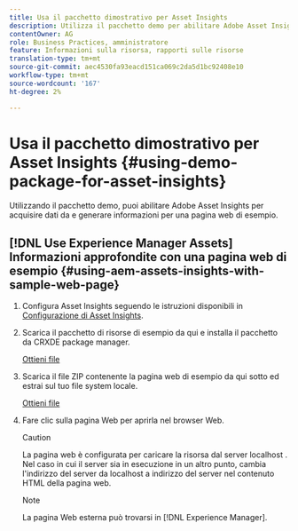 ```yaml
---
title: Usa il pacchetto dimostrativo per Asset Insights
description: Utilizza il pacchetto demo per abilitare Adobe Asset Insights per acquisire dati da e generare informazioni per una pagina web.
contentOwner: AG
role: Business Practices, amministratore
feature: Informazioni sulla risorsa, rapporti sulle risorse
translation-type: tm+mt
source-git-commit: aec4530fa93eacd151ca069c2da5d1bc92408e10
workflow-type: tm+mt
source-wordcount: '167'
ht-degree: 2%

---
```



# Usa il pacchetto dimostrativo per Asset Insights {#using-demo-package-for-asset-insights}

Utilizzando il pacchetto demo, puoi abilitare Adobe Asset Insights per acquisire dati da e generare informazioni per una pagina web di esempio.

## [!DNL Use Experience Manager Assets] Informazioni approfondite con una pagina web di esempio   {#using-aem-assets-insights-with-sample-web-page}

1. Configura Asset Insights seguendo le istruzioni disponibili in [Configurazione di Asset Insights](configure-asset-insights.md).
1. Scarica il pacchetto di risorse di esempio da qui e installa il pacchetto da CRXDE package manager.

   [Ottieni file](assets/insightsdemo.zip)

1. Scarica il file ZIP contenente la pagina web di esempio da qui sotto ed estrai sul tuo file system locale.

   [Ottieni file](assets/demosite.zip)

1. Fare clic sulla pagina Web per aprirla nel browser Web.

   >[!CAUTION]
   >
   >La pagina web è configurata per caricare la risorsa dal server localhost . Nel caso in cui il server sia in esecuzione in un altro punto, cambia l&#39;indirizzo del server da localhost a indirizzo del server nel contenuto HTML della pagina web.

   >[!NOTE]
   >
   >La pagina Web esterna può trovarsi in [!DNL Experience Manager].
